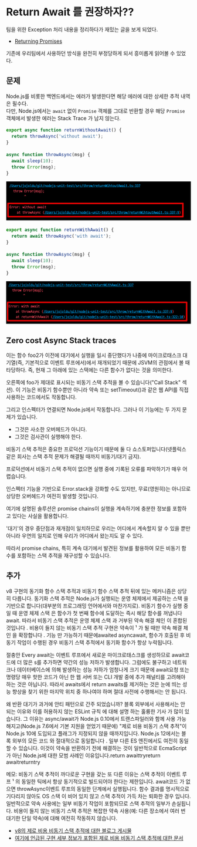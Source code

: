 # Return Await 를 권장하자??

팀을 위한 Exception 처리 내용을 정리하다가 재밌는 글을 보게 되었다.

* [Returning Promises](https://github.com/goldbergyoni/nodebestpractices/blob/master/sections/errorhandling/returningpromises.md?s=35)

기존에 우리팀에서 사용하던 방식을 완전히 부정당하게 되서 흥미롭게 읽어볼 수 있었다.  
  
## 문제

Node.js를 비롯한 백엔드에서는 에러가 발생한다면 해당 에러에 대한 상세한 추적 내역은 필수다.  
다만, Node.js에서는 `await` 없이 `Promise` 객체를 그대로 반환할 경우 해당 `Promise` 객체에서 발생한 에러는 Stack Trace 가 남지 않는다.  
  
```ts
export async function returnWithoutAwait() {
  return throwAsync('without await');
}

async function throwAsync(msg) {
  await sleep(10);
  throw Error(msg);
}
```

![without1](./images/without1.png)

```ts
export async function returnWithAwait() {
  return await throwAsync('with await');
}

async function throwAsync(msg) {
  await sleep(10);
  throw Error(msg);
}
```

![with1](./images/with1.png)


## Zero cost Async Stack traces

이는 함수 foo2가 이전에 대기에서 실행을 일시 중단했다가 나중에 마이크로태스크 대기열(즉, 기본적으로 이벤트 루프에서)에서 재개되었기 때문에 JSVM의 관점에서 볼 때 타당하다. 즉, 현재 그 아래에 있는 스택에는 다른 함수가 없다는 것을 의미한다.

오른쪽에 foo가 제대로 표시되는 비동기 스택 추적을 볼 수 있습니다("Call Stack" 섹션). 이 기능은 비동기 함수뿐만 아니라 약속 또는 setTimeout()과 같은 웹 API를 직접 사용하는 코드에서도 작동합니다.

그리고 인스펙터가 연결되면 Node.js에서 작동합니다. 그러나 이 기능에는 두 가지 문제가 있습니다.

* 그것은 사소한 오버헤드가 아니다.
* 그것은 검사관이 실행해야 한다.

비동기 스택 추적은 중요한 프로덕션 기능이기 때문에 둘 다 쇼스토퍼입니다(넷플릭스 같은 회사는 스택 추적 문제가 해결될 때까지 비동기/대기 금지).

프로덕션에서 비동기 스택 추적이 없으면 실행 중에 기록된 오류를 파악하기가 매우 어렵습니다.

인스펙터 기능을 기반으로 Error.stack을 강화할 수도 있지만, 무료(영원히)는 아니므로 상당한 오버헤드가 여전히 발생할 것입니다.

여기에 설명된 솔루션은 promise chains이 실행을 계속하기에 충분한 정보를 포함하고 있다는 사실을 활용합니다.

'대기'의 경우 중단점과 재개점이 일치하므로 우리는 어디에서 계속할지 알 수 있을 뿐만 아니라 우연의 일치로 인해 우리가 어디에서 왔는지도 알 수 있다.

따라서 promise chains, 특히 계속 대기에서 발견된 정보를 활용하여 모든 비동기 함수를 포함하는 스택 추적을 재구성할 수 있습니다.


## 추가

v8 구현의 동기화 함수 스택 추적과 비동기 함수 스택 추적 뒤에 있는 메커니즘은 상당히 다릅니다. 동기화 스택 추적은 Node.js가 실행되는 운영 체제에서 제공하는 스택 을 기반으로 합니다(대부분의 프로그래밍 언어에서와 마찬가지로). 비동기 함수가 실행 중일 때 운영 체제 스택 은 함수가 첫 번째 함수에 도달하는 즉시 해당 함수를 꺼냅니다 await. 따라서 비동기 스택 추적은 운영 체제 스택 과 거부된 약속 해결 체인 이 혼합된 것입니다 . 비용이 들지 않는 비동기 스택 추적 구현은 약속이 ¹ 가 될 때만 약속 해결 체인 을 확장합니다 . 기능 만 가능하기 때문에awaited asyncawait, 함수가 호출된 후 비동기 작업이 수행된 경우 비동기 스택 추적에서 동기화 함수가 항상 누락됩니다.

절충안
Every await는 이벤트 루프에서 새로운 마이크로태스크를 생성하므로 await코드에 더 많은 s를 추가하면 약간의 성능 저하가 발생합니다. 그럼에도 불구하고 네트워크나 데이터베이스에 의해 발생하는 성능 저하가 엄청나게 크기 때문에 await요청 또는 명령당 매우 핫한 코드가 아닌 한 웹 서버 또는 CLI 개발 중에 추가 패널티를 고려해야 하는 것은 아닙니다. 따라서 awaits에서 return awaits를 제거하는 것은 눈에 띄는 성능 향상을 찾기 위한 마지막 위치 중 하나여야 하며 절대 사전에 수행해서는 안 됩니다.

왜 반환 대기가 과거에 안티 패턴으로 간주 되었습니까?
블록 외부에서 사용해서는 안 되는 이유와 이를 허용하지 않는 ESLint 규칙 에 대해 설명 하는 훌륭한 기사 가 많이 있습니다. 그 이유는 async/await가 Node.js 0.10에서 트랜스파일러와 함께 사용 가능해지고(Node.js 7.6에서 기본 지원을 얻었기 때문에) "제로 비용 비동기 스택 추적"이 Node.js 10에 도입되고 플래그가 지정되지 않을 때까지입니다. Node.js 12에서는 블록 외부의 모든 코드 와 절대적으로 동일합니다 . 일부 다른 ES 엔진에서도 여전히 동일할 수 있습니다. 이것이 약속을 반환하기 전에 해결하는 것이 일반적으로 EcmaScript가 아닌 Node.js에 대한 모범 사례인 이유입니다.return awaittryreturn awaitreturntry

메모:
비동기 스택 추적이 까다로운 구현을 갖는 또 다른 이유는 스택 추적이 이벤트 루프 ¹ 의 동일한 틱에서 항상 동기적으로 빌드되어야 한다는 제한입니다.
await코드 가 없으면 throwAsync이벤트 루프의 동일한 단계에서 실행됩니다. 함수 결과를 명시적으로 기다리지 않아도 OS 스택 이 비어 있지 않고 스택 추적이 가득 차는 퇴화한 경우 입니다. 일반적으로 약속 사용에는 일부 비동기 작업이 포함되므로 스택 추적의 일부가 손실됩니다.
비용이 들지 않는 비동기 스택 추적은 복잡한 약속 사용(예: 다른 장소에서 여러 번 대기한 단일 약속)에 대해 여전히 작동하지 않습니다.

* [v8의 제로 비용 비동기 스택 추적에 대한 블로그 게시물](https://v8.dev/blog/fast-async)
* [여기에 언급된 구현 세부 정보가 포함된 제로 비용 비동기 스택 추적에 대한 문서](https://docs.google.com/document/d/13Sy_kBIJGP0XT34V1CV3nkWya4TwYx9L3Yv45LdGB6Q/edit)
